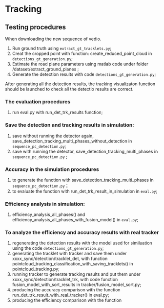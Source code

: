 # Tracking

## Testing procedures
When downloading the new sequence of vedio.
1. Run ground truth using `extract_gt_tracklets.py`;
2. Creat the cropped point with function: create_reduced_point_cloud in `detections_gt_generation.py`;
3. Estimate the road plane parameters using matlab code under folder /dataset/extract_ground_planes ;
4. Generate the detection results with code `detections_gt_generation.py`;

After generating all the detection results, the tracking visualizaton function should be launched to check all the detectio results are correct.

### The evaluation procedures
1. run eval.py with run_det_trk_results function;

### Save the detection and tracking results in simulation:
1. save without running the detector again, save_detection_tracking_multi_phases_without_detection in `sequence_pc_detection.py`;
2. save with running the detector, save_detection_tracking_multi_phases in `sequence_pc_detection.py` ;

### Accuracy in the simulation procedures
1. to generate the function with save_detection_tracking_multi_phases in `sequence_pc_detection.py`；
2. to evaluate the function with run_det_trk_result_in_simulation in `eval.py`;


### Efficiency analysis in simulation:
1. efficiency_analysis_all_phases() and efficiency_analysis_all_phases_with_fusion_model() in `eval.py`;


### To analyze the efficiency and accuracy results with real tracker
1. regenerating the detection results with the model used for similuation using the code `detections_gt_generation.py`;
2. generating the tracklet with tracker and save them under xxxx_sync/detection/tracklet_det, with function pointcloud_tracking_classification_with_saving_tracklets() in pointcloud_tracking.py;
3. running tracker to generate tracking results and put them under xxxx_sync/detection/tracklet_trk, with code function fusion_model_with_sort_results in tracker/fusion_model_sort.py;
4. producing the accuracy comparison with the function run_det_trk_result_with_real_tracker() in eval.py;
5. producing the efficiency comparison with the function
